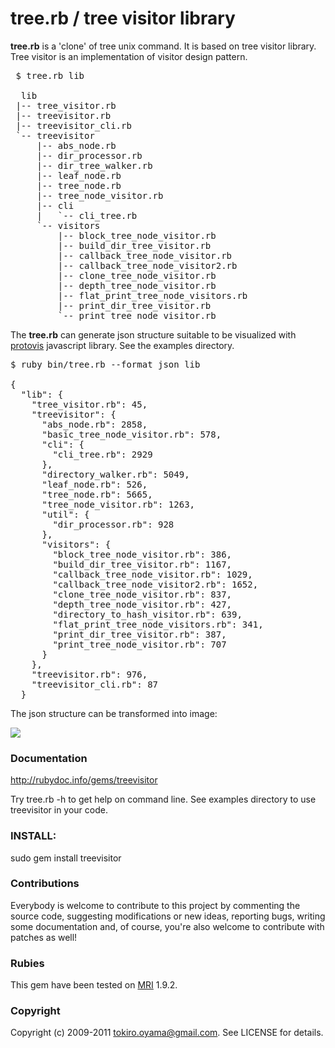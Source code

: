 tree.rb / tree visitor library
================================================

**tree.rb** is a 'clone' of tree unix command. It is based on tree visitor library.
Tree visitor is an implementation of visitor design pattern.

<pre>
 $ tree.rb lib

  lib
 |-- tree_visitor.rb
 |-- treevisitor.rb
 |-- treevisitor_cli.rb
 `-- treevisitor
     |-- abs_node.rb
     |-- dir_processor.rb
     |-- dir_tree_walker.rb
     |-- leaf_node.rb
     |-- tree_node.rb
     |-- tree_node_visitor.rb
     |-- cli
     |   `-- cli_tree.rb
     `-- visitors
         |-- block_tree_node_visitor.rb
         |-- build_dir_tree_visitor.rb
         |-- callback_tree_node_visitor.rb
         |-- callback_tree_node_visitor2.rb
         |-- clone_tree_node_visitor.rb
         |-- depth_tree_node_visitor.rb
         |-- flat_print_tree_node_visitors.rb
         |-- print_dir_tree_visitor.rb
         `-- print_tree_node_visitor.rb
</pre>

The **tree.rb** can generate json structure suitable to be visualized with [protovis][1] javascript library.
See the examples directory.

<pre>
$ ruby bin/tree.rb --format json lib

{
  "lib": {
    "tree_visitor.rb": 45,
    "treevisitor": {
      "abs_node.rb": 2858,
      "basic_tree_node_visitor.rb": 578,
      "cli": {
        "cli_tree.rb": 2929
      },
      "directory_walker.rb": 5049,
      "leaf_node.rb": 526,
      "tree_node.rb": 5665,
      "tree_node_visitor.rb": 1263,
      "util": {
        "dir_processor.rb": 928
      },
      "visitors": {
        "block_tree_node_visitor.rb": 386,
        "build_dir_tree_visitor.rb": 1167,
        "callback_tree_node_visitor.rb": 1029,
        "callback_tree_node_visitor2.rb": 1652,
        "clone_tree_node_visitor.rb": 837,
        "depth_tree_node_visitor.rb": 427,
        "directory_to_hash_visitor.rb": 639,
        "flat_print_tree_node_visitors.rb": 341,
        "print_dir_tree_visitor.rb": 387,
        "print_tree_node_visitor.rb": 707
      }
    },
    "treevisitor.rb": 976,
    "treevisitor_cli.rb": 87
  }
</pre>

The json structure can be transformed into image:

<img src='https://github.com/tokiro/treevisitor/raw/master/examples/protovis/treevisitor.png'/>

### Documentation

http://rubydoc.info/gems/treevisitor

Try tree.rb -h to get help on command line.
See examples directory to use treevisitor in your code.

### INSTALL:

  sudo gem install treevisitor

### Contributions

Everybody is welcome to contribute to this project by commenting the source code, suggesting modifications or new ideas,
reporting bugs, writing some documentation and, of course, you're also welcome to contribute with patches as well!

### Rubies

This gem have been tested on [MRI][8] 1.9.2.

### Copyright

Copyright (c) 2009-2011 tokiro.oyama@gmail.com. See LICENSE for details.

[1]: http://vis.stanford.edu/protovis/
[8]: http://www.ruby-lang.org/en/
